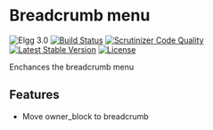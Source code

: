 Breadcrumb menu
===============

![Elgg 3.0](https://img.shields.io/badge/Elgg-3.0-green.svg)
[![Build Status](https://scrutinizer-ci.com/g/ColdTrick/breadcrumb_menu/badges/build.png?b=master)](https://scrutinizer-ci.com/g/ColdTrick/breadcrumb_menu/build-status/master)
[![Scrutinizer Code Quality](https://scrutinizer-ci.com/g/ColdTrick/breadcrumb_menu/badges/quality-score.png?b=master)](https://scrutinizer-ci.com/g/ColdTrick/breadcrumb_menu/?branch=master)
[![Latest Stable Version](https://poser.pugx.org/coldtrick/breadcrumb_menu/v/stable.svg)](https://packagist.org/packages/coldtrick/breadcrumb_menu)
[![License](https://poser.pugx.org/coldtrick/breadcrumb_menu/license.svg)](https://packagist.org/packages/coldtrick/breadcrumb_menu)

Enchances the breadcrumb menu

Features
--------

- Move owner_block to breadcrumb
